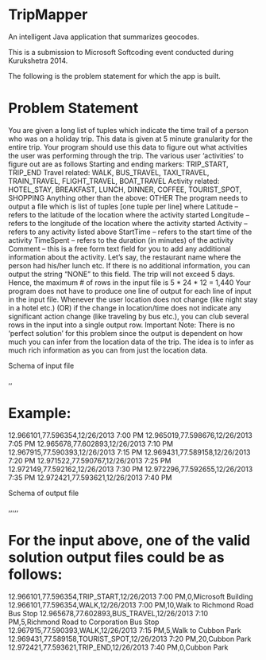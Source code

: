 TripMapper
==========

An intelligent Java application that summarizes geocodes. 

This is a submission to Microsoft Softcoding event conducted during Kurukshetra 2014.

The following is the problem statement for which the app is built.

Problem Statement
===================
You are given a long list of tuples which indicate the time trail of a person who was on a holiday trip. This data is given at 5 minute granularity for the entire trip. Your program should use this data to figure out what activities the user was performing through the trip. The various user ‘activities’ to figure out are as follows
Starting and ending markers: TRIP_START, TRIP_END
Travel related: WALK, BUS_TRAVEL, TAXI_TRAVEL, TRAIN_TRAVEL, FLIGHT_TRAVEL, BOAT_TRAVEL
Activity related: HOTEL_STAY, BREAKFAST, LUNCH, DINNER, COFFEE, TOURIST_SPOT, SHOPPING
Anything other than the above: OTHER
The program needs to output a file which is list of tuples [one tuple per line] where
Latitude – refers to the latitude of the location where the activity started
Longitude – refers to the longitude of the location where the activity started
Activity – refers to any activity listed above
StartTime – refers to the start time of the activity
TimeSpent – refers to the duration (in minutes) of the activity
Comment – this is a free form text field for you to add any additional information about the activity. Let’s say, the restaurant name where the person had his/her lunch etc. If there is no additional information, you can output the string “NONE” to this field.
The trip will not exceed 5 days. Hence, the maximum # of rows in the input file is 5 * 24 * 12 = 1,440 
Your program does not have to produce one line of output for each line of input in the input file. Whenever the user location does not change (like night stay in a hotel etc.)  (OR) if the change in location/time does not indicate any significant action change (like traveling by bus etc.), you can club several rows in the input into a single output row.
Important Note: There is no ‘perfect solution’ for this problem since the output is dependent on how much you can infer from the location data of the trip. The idea is to infer as much rich information as you can from just the location data.

Schema of input file

<Latitude>,<Longitude>,<Time>

Example:
========
12.966101,77.596354,12/26/2013 7:00 PM
12.965019,77.598676,12/26/2013 7:05 PM
12.965678,77.602893,12/26/2013 7:10 PM
12.967915,77.590393,12/26/2013 7:15 PM
12.969431,77.589158,12/26/2013 7:20 PM
12.971522,77.590767,12/26/2013 7:25 PM
12.972149,77.592162,12/26/2013 7:30 PM
12.972296,77.592655,12/26/2013 7:35 PM
12.972421,77.593621,12/26/2013 7:40 PM

Schema of output file

<Latitude>,<Longitude>,<Activity>,<StartTime>,<TimeSpent>,<Comment>

For the input above, one of the valid solution output files could be as follows:
================================================================================
12.966101,77.596354,TRIP_START,12/26/2013 7:00 PM,0,Microsoft Building
12.966101,77.596354,WALK,12/26/2013 7:00 PM,10,Walk to Richmond Road Bus Stop
12.965678,77.602893,BUS_TRAVEL,12/26/2013 7:10 PM,5,Richmond Road to Corporation Bus Stop
12.967915,77.590393,WALK,12/26/2013 7:15 PM,5,Walk to Cubbon Park
12.969431,77.589158,TOURIST_SPOT,12/26/2013 7:20 PM,20,Cubbon Park
12.972421,77.593621,TRIP_END,12/26/2013 7:40 PM,0,Cubbon Park
